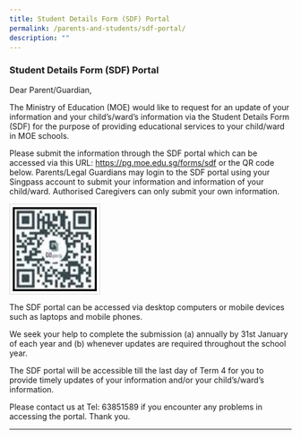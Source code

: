 ```yaml
---
title: Student Details Form (SDF) Portal
permalink: /parents-and-students/sdf-portal/
description: ""
---
```

### Student Details Form (SDF) Portal

Dear Parent/Guardian,

The Ministry of Education (MOE) would like to request for an update of your information and your child’s/ward’s information via the Student Details Form (SDF) for the purpose of providing educational services to your child/ward in MOE schools.

Please submit the information through the SDF portal which can be accessed via this URL: https://pg.moe.edu.sg/forms/sdf or the QR code below. Parents/Legal Guardians may login to the SDF portal using your Singpass account to submit your information and information of your child/ward. Authorised Caregivers can only submit your own information.


<img src="/images/Parents%20&amp;%20Students/sdf_portal_qr_code.jpg" style="width:150px; height:150px; margin-right:20px; border:0.5px solid Gainsboro; padding: 5px" align="Center">


The SDF portal can be accessed via desktop computers or mobile devices such as laptops and mobile phones.

We seek your help to complete the submission (a) annually by 31st January of each year and (b) whenever updates are required throughout the school year.  

The SDF portal will be accessible till the last day of Term 4 for you to provide timely updates of your information and/or your child’s/ward’s information.

Please contact us at Tel: 63851589 if you encounter any problems in accessing the portal. Thank you.

<hr>